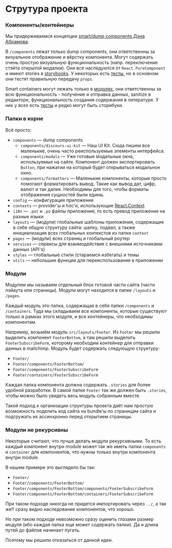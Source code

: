 # Струтура проекта

### Компоненты/контейнеры

Мы придерживаемся концепции [smart/dump components Дэна Абрамова](https://medium.com/@dan_abramov/smart-and-dumb-components-7ca2f9a7c7d0).

В `/components` лежат только dump components, они ответственны за визуальное отображение и вёрстку компонента. Могут содержать очень простую визуальную функциональность (напр. переключение стэйта открытой модалки). Они все наследуются от `React.PureComponent` и имеют stories в [storybooks](../README.md#storybooks). У некоторых есть [тесты](../README.md#testing), но в основном они тестят правильную передачу `props`.

Smart containers могут лежать только в [модулях](#modules), они ответственны за всю функциональность - получение и отправка данных, sanitize в редакторе, функциональность создания содержания в литературе. У них у всех есть [тесты](../README.md#testing) и редко могут быть сторибуки.

### Папки в корне

Всё просто:

- `components` — dump components
  - `components/discours-ui-kit` — Наш UI Kit. Сюда пишем все маленькие, очень часто реиспользуемые элементы интерфейса.
  - `components/modals` — Уже готовые модальные окна, используемые на сайте. Компонент должен экспортировать `Button`, при нажатии на который будет открываться модальное окно.
  - `components/formatters` — Маленькие компоненты, которые просто помогают форматировать вывод. Такие как вывод дат, цифр, валют и так далее. Необходимы для того, чтобы форматы отображения сущностей были едины.
- `config` — конфигурация приложения
- `contexts` — provider'ы и hoc'и, использующие [React.Context](https://reactjs.org/docs/context.html)
- `i18n` — `.pot` и `.po` файлы приложения, то есть превод приложения на разные языки
- `layouts` — (модули) глобальные шаблоны приложения, содержащие в себе общую структуру сайта: шапку, подвал, а также инициализация всех глобальных контекстов из папки `context`
- `pages` — (модули) всех страниц и глобальный роутер
- `services` — сервисы для взаимодействия с внешними источниками данных (API's)
- `styles` — глобальные стили (стараемся избегать) и темы
- `utils` — небольшие функции для переиспользования в приложении

<a name="modules"></a>

### Модули

Модулем мы называем отдельный блок готовой части сайта (части лэйаута или страницы). Модули могут находится в папке `/layouts` и `/pages`.

Каждый модуль это папка, содержащая в себя папки `/components` и `/containers`. Туда мы складываем все компоненты, которые существуют только в рамках этого модуля, и все контейнеры, что необходимы компонентам.

Например, возьмём модуль `src/layouts/Footer`. Из `Footer` мы решили выделить компонент `FooterBottom`, а там решили выделить `FooterSubscribeForm`, которому необходим контейнер для отправки данных в mailchimp. Модуль будет содержать следующую структуру:

- `Footer/`
- `Footer/components/FooterBottom/`
- `Footer/components/FooterSubscribeForm`
- `Footer/containers/FooterSubscribeForm`

Каждая папка компонента должна содержать `.stories` для более удобной разработки. В самой папке `Footer` так же должен быть `.stories`, чтобы можно было увидеть весь модуль собранным вместе.

Такой подход к организации структуры проекта даёт нам простую возможность поделить код сайта на bundle'ы по страницам сайта и подгружать их ассинхронно перед открытием страницы.

### Модули не рекурсивны

Некоторые считают, что лучше делать модули рекурсивными. То есть каждый компонент внутри module может так же иметь папки `components` и `container` для компонентов, что нужны только внутри компонента внутри module.

В нашем примере это выглядело бы так:

- `Footer/`
- `Footer/components/FooterBottom/`
- `Footer/components/FooterBottom/components/FooterSubscribeForm`
- `Footer/components/FooterBottom/containers/FooterSubscribeForm`

При таком подходе никогда не придется импортировать через `../`, а так же!! сразу видно наследование компонентов, что хорошо.

Но при таком подходе невозможно сразу оценить глазами размер модуля (ибо каждая папка еще может содержать папки).
Да и длина путей до файлов начинает пугать.

Поэтому мы решили отказаться от данной идеи.
